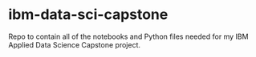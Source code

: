 # ibm-data-sci-capstone
Repo to contain all of the notebooks and Python files needed for my IBM Applied Data Science Capstone project.
